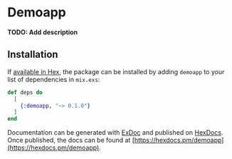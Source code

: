 # Demoapp

**TODO: Add description**

## Installation

If [available in Hex](https://hex.pm/docs/publish), the package can be installed
by adding `demoapp` to your list of dependencies in `mix.exs`:

```elixir
def deps do
  [
    {:demoapp, "~> 0.1.0"}
  ]
end
```

Documentation can be generated with [ExDoc](https://github.com/elixir-lang/ex_doc)
and published on [HexDocs](https://hexdocs.pm). Once published, the docs can
be found at [https://hexdocs.pm/demoapp](https://hexdocs.pm/demoapp).

